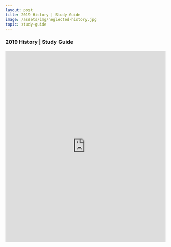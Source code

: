 ```yaml
---
layout: post
title: 2019 History | Study Guide
image: /assets/img/neglected-history.jpg
topic: study-guide
---
```


### 2019 History | Study Guide

<iframe class="scribd_iframe_embed" title="1P 2019 History Guide - Neglected Histories" src="https://www.scribd.com/embeds/424942425/content?start_page=1&amp;view_mode=scroll&amp;show_recommendations=false&amp;access_key=key-W6xChTY5EOTYD48VRfNj" data-auto-height="true" data-aspect-ratio="0.7068965517241379" scrolling="no" width="100%" height="600" frameborder="0"></iframe>

<br>